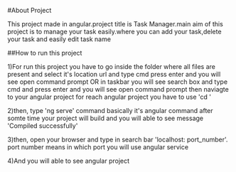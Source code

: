 #About Project

This project made in angular.project title is Task Manager.main aim of this project is to manage your task easily.where you can add your task,delete your task and easily edit task name 

##How to run this project

1)For run this project you have to go inside the folder where all files are present and select it's location url and type cmd press enter and you will see open command prompt OR in taskbar you will see search box and type cmd and press enter and you will see open command prompt then naviagte to your angular project for reach angular project you have to use 'cd <fileName>'


2)then, type 'ng serve' command basically it's angular command after somte time your project will build and
you will able to see message 'Compiled successfully' 

3)then, open your browser and type in search bar 'localhost: port_number'. port number means in which port you will use angular service 

4)And you will able to see angular project  

